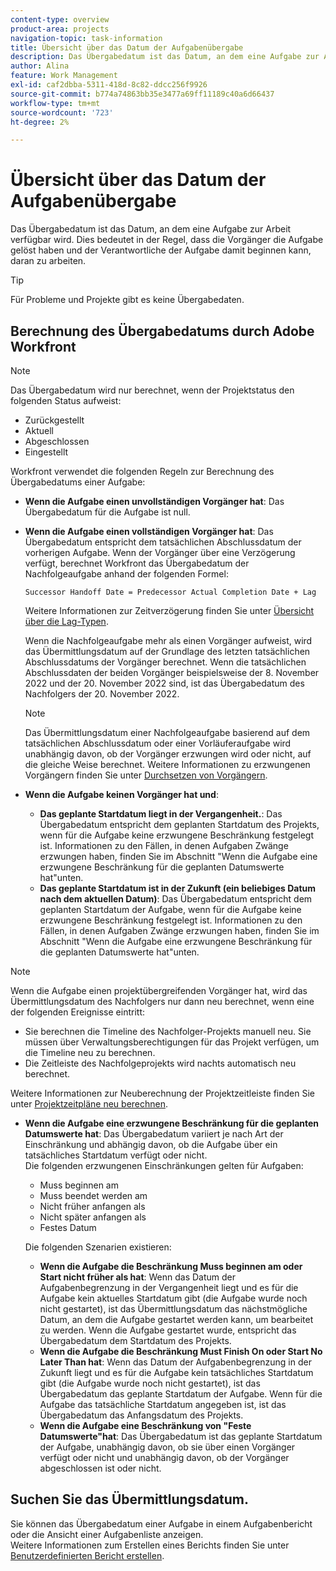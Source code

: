 ```yaml
---
content-type: overview
product-area: projects
navigation-topic: task-information
title: Übersicht über das Datum der Aufgabenübergabe
description: Das Übergabedatum ist das Datum, an dem eine Aufgabe zur Arbeit verfügbar wird. Dies bedeutet in der Regel, dass die Vorgänger die Aufgabe gelöst haben und der Verantwortliche der Aufgabe damit beginnen kann, daran zu arbeiten.
author: Alina
feature: Work Management
exl-id: caf2dbba-5311-418d-8c82-ddcc256f9926
source-git-commit: b774a74863bb35e3477a69ff11189c40a6d66437
workflow-type: tm+mt
source-wordcount: '723'
ht-degree: 2%

---
```


# Übersicht über das Datum der Aufgabenübergabe

Das Übergabedatum ist das Datum, an dem eine Aufgabe zur Arbeit verfügbar wird. Dies bedeutet in der Regel, dass die Vorgänger die Aufgabe gelöst haben und der Verantwortliche der Aufgabe damit beginnen kann, daran zu arbeiten.

>[!TIP]
>
>Für Probleme und Projekte gibt es keine Übergabedaten.

## Berechnung des Übergabedatums durch Adobe Workfront

>[!NOTE]
>
>Das Übergabedatum wird nur berechnet, wenn der Projektstatus den folgenden Status aufweist:
>
>* Zurückgestellt
>* Aktuell
>* Abgeschlossen
>* Eingestellt
>

Workfront verwendet die folgenden Regeln zur Berechnung des Übergabedatums einer Aufgabe:

* **Wenn die Aufgabe einen unvollständigen Vorgänger hat**: Das Übergabedatum für die Aufgabe ist null.
* **Wenn die Aufgabe einen vollständigen Vorgänger hat**: Das Übergabedatum entspricht dem tatsächlichen Abschlussdatum der vorherigen Aufgabe. Wenn der Vorgänger über eine Verzögerung verfügt, berechnet Workfront das Übergabedatum der Nachfolgeaufgabe anhand der folgenden Formel:

  `Successor Handoff Date = Predecessor Actual Completion Date + Lag`

  Weitere Informationen zur Zeitverzögerung finden Sie unter [Übersicht über die Lag-Typen](../use-prdcssrs/lag-types.md).

  Wenn die Nachfolgeaufgabe mehr als einen Vorgänger aufweist, wird das Übermittlungsdatum auf der Grundlage des letzten tatsächlichen Abschlussdatums der Vorgänger berechnet. Wenn die tatsächlichen Abschlussdaten der beiden Vorgänger beispielsweise der 8. November 2022 und der 20. November 2022 sind, ist das Übergabedatum des Nachfolgers der 20. November 2022.

  >[!NOTE]
  >
  >   Das Übermittlungsdatum einer Nachfolgeaufgabe basierend auf dem tatsächlichen Abschlussdatum oder einer Vorläuferaufgabe wird unabhängig davon, ob der Vorgänger erzwungen wird oder nicht, auf die gleiche Weise berechnet. Weitere Informationen zu erzwungenen Vorgängern finden Sie unter [Durchsetzen von Vorgängern](../use-prdcssrs/enforced-predecessors.md).


* **Wenn die Aufgabe keinen Vorgänger hat und**:

   * **Das geplante Startdatum liegt in der Vergangenheit.**: Das Übergabedatum entspricht dem geplanten Startdatum des Projekts, wenn für die Aufgabe keine erzwungene Beschränkung festgelegt ist. Informationen zu den Fällen, in denen Aufgaben Zwänge erzwungen haben, finden Sie im Abschnitt &quot;Wenn die Aufgabe eine erzwungene Beschränkung für die geplanten Datumswerte hat&quot;unten.
   * **Das geplante Startdatum ist in der Zukunft (ein beliebiges Datum nach dem aktuellen Datum)**: Das Übergabedatum entspricht dem geplanten Startdatum der Aufgabe, wenn für die Aufgabe keine erzwungene Beschränkung festgelegt ist. Informationen zu den Fällen, in denen Aufgaben Zwänge erzwungen haben, finden Sie im Abschnitt &quot;Wenn die Aufgabe eine erzwungene Beschränkung für die geplanten Datumswerte hat&quot;unten.

>[!NOTE]
>
>Wenn die Aufgabe einen projektübergreifenden Vorgänger hat, wird das Übermittlungsdatum des Nachfolgers nur dann neu berechnet, wenn eine der folgenden Ereignisse eintritt:
>
>* Sie berechnen die Timeline des Nachfolger-Projekts manuell neu. Sie müssen über Verwaltungsberechtigungen für das Projekt verfügen, um die Timeline neu zu berechnen.
>* Die Zeitleiste des Nachfolgeprojekts wird nachts automatisch neu berechnet.
>
>Weitere Informationen zur Neuberechnung der Projektzeitleiste finden Sie unter [Projektzeitpläne neu berechnen](../../../manage-work/projects/manage-projects/recalculate-project-timeline.md).

* **Wenn die Aufgabe eine erzwungene Beschränkung für die geplanten Datumswerte hat**: Das Übergabedatum variiert je nach Art der Einschränkung und abhängig davon, ob die Aufgabe über ein tatsächliches Startdatum verfügt oder nicht.\
  Die folgenden erzwungenen Einschränkungen gelten für Aufgaben:

   * Muss beginnen am
   * Muss beendet werden am
   * Nicht früher anfangen als
   * Nicht später anfangen als
   * Festes Datum

  Die folgenden Szenarien existieren:

   * **Wenn die Aufgabe die Beschränkung Muss beginnen am oder Start nicht früher als hat**: Wenn das Datum der Aufgabenbegrenzung in der Vergangenheit liegt und es für die Aufgabe kein aktuelles Startdatum gibt (die Aufgabe wurde noch nicht gestartet), ist das Übermittlungsdatum das nächstmögliche Datum, an dem die Aufgabe gestartet werden kann, um bearbeitet zu werden. Wenn die Aufgabe gestartet wurde, entspricht das Übergabedatum dem Startdatum des Projekts.
   * **Wenn die Aufgabe die Beschränkung Must Finish On oder Start No Later Than hat**: Wenn das Datum der Aufgabenbegrenzung in der Zukunft liegt und es für die Aufgabe kein tatsächliches Startdatum gibt (die Aufgabe wurde noch nicht gestartet), ist das Übergabedatum das geplante Startdatum der Aufgabe. Wenn für die Aufgabe das tatsächliche Startdatum angegeben ist, ist das Übergabedatum das Anfangsdatum des Projekts.
   * **Wenn die Aufgabe eine Beschränkung von &quot;Feste Datumswerte&quot;hat**: Das Übergabedatum ist das geplante Startdatum der Aufgabe, unabhängig davon, ob sie über einen Vorgänger verfügt oder nicht und unabhängig davon, ob der Vorgänger abgeschlossen ist oder nicht.

<!--these are old descriptions, edited by Anna As. on August 25, 2023 in this issue - https://experience.adobe.com/#/@adobeinternalworkfront/so:hub-Hub/workfront/issue/64c0032500018fabd4fc484167eb10dc/updates
   * When the task has a constraint of Must Start On or Start No Earlier Than, the Handoff Date is the Constraint date, unless there is an Actual Start Date on the task. If there is an Actual Start Date on the task, the Handoff Date is the Actual Completion Date of the predecessor.
   * When the task has a constraint of Must Finish On or Start No Later Than, the Handoff Date is always the Actual Completion Date of the predecessor, regardless of whether there is an Actual Start Date on the task or not. 
   * When the task has a constraint of Fixed Dates, the Handoff Date is the Planned Start Date of the task, regardless of whether it has a predecessor or not and regardless of whether the predecessor is completed or not.

-->

## Suchen Sie das Übermittlungsdatum.

Sie können das Übergabedatum einer Aufgabe in einem Aufgabenbericht oder die Ansicht einer Aufgabenliste anzeigen.\
Weitere Informationen zum Erstellen eines Berichts finden Sie unter [Benutzerdefinierten Bericht erstellen](../../../reports-and-dashboards/reports/creating-and-managing-reports/create-custom-report.md).
